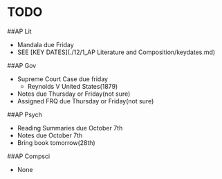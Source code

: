 # TODO

##AP Lit  
  - Mandala due Friday
  - SEE [KEY DATES](./12/1_AP Literature and Composition/keydates.md)

##AP Gov  
  - Supreme Court Case due friday
    * Reynolds V United States(1879)
  - Notes due Thursday or Friday(not sure)
  - Assigned FRQ due Thursday or Friday(not sure)

##AP Psych
  - Reading Summaries due October 7th
  - Notes due October 7th
  - Bring book tomorrow(28th)

##AP Compsci
  - None
